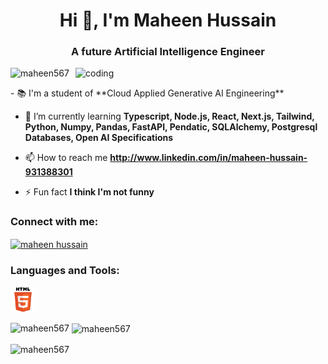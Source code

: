 <h1 align="center">Hi 👋, I'm Maheen Hussain</h1>
<h3 align="center">A future Artificial Intelligence Engineer</h3>

<img align="right" alt="coding" width="400" src="https://media.tenor.com/S59bPkT0pqcAAAAC/programming.gif">

<p align="left"> <img src="https://komarev.com/ghpvc/?username=maheen567&label=Profile%20views&color=0e75b6&style=flat" alt="maheen567" /> </p>
- 📚 I'm a student of **Cloud Applied Generative AI Engineering** 

- 🌱 I’m currently learning **Typescript, Node.js, React, Next.js, Tailwind, Python, Numpy, Pandas, FastAPI, Pendatic, SQLAlchemy, Postgresql Databases, Open AI Specifications**

- 📫 How to reach me **http://www.linkedin.com/in/maheen-hussain-931388301**

- ⚡ Fun fact **I think I'm not funny**

<h3 align="left">Connect with me:</h3>
<p align="left">
<a href="https://linkedin.com/in/maheen hussain" target="blank"><img align="center" src="https://raw.githubusercontent.com/rahuldkjain/github-profile-readme-generator/master/src/images/icons/Social/linked-in-alt.svg" alt="maheen hussain" height="30" width="40" /></a>
</p>

<h3 align="left">Languages and Tools:</h3>
<p align="left"> <a href="https://www.w3.org/html/" target="_blank" rel="noreferrer"> <img src="https://raw.githubusercontent.com/devicons/devicon/master/icons/html5/html5-original-wordmark.svg" alt="html5" width="40" height="40"/> </a> </p>

<p><img align="left" src="https://github-readme-stats.vercel.app/api/top-langs?username=maheen567&show_icons=true&locale=en&layout=compact" alt="maheen567" /></p>

<p>&nbsp;<img align="center" src="https://github-readme-stats.vercel.app/api?username=maheen567&show_icons=true&locale=en" alt="maheen567" /></p>

<p><img align="center" src="https://github-readme-streak-stats.herokuapp.com/?user=maheen567&" alt="maheen567" /></p>

